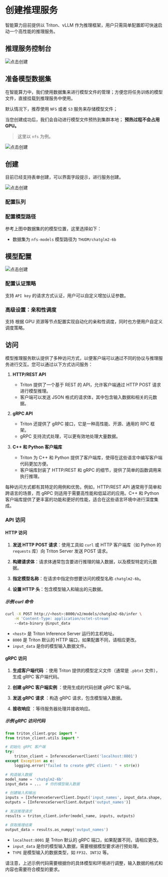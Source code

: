 # 创建推理服务

智能算力目前提供以 Triton、vLLM 作为推理框架，用户只需简单配置即可快速启动一个高性能的推理服务。

## 推理服务控制台

![点击创建](../../images/interface01.png)

## 准备模型数据集

在智能算力中，我们使用数据集来进行模型文件的管理；方便您将任务训练的模型文件，直接挂载到推理服务中使用。

默认情况下，推荐使用 `NFS` 或者 `S3` 服务来存储模型文件；

当您创建成功后，我们会自动进行模型文件预热到集群本地；
**预热过程不会占用 GPU。**

> 这里以 `nfs` 为例。

![点击创建](../../images/interface04.png)

## 创建

目前已经支持表单创建，可以界面字段提示，进行服务创建。

![点击创建](../../images/interface02.png)

### 配置队列

### 配置模型路径

参考上图中数据集的的模型位置，这里选择如下：

- 数据集为 `nfs-models` 模型路径为 `THUDM/chatglm2-6b`

## 模型配置

![点击创建](../../images/interface03.png)

### 配置认证策略

支持 `API key` 的请求方式认证，用户可以自定义增加认证参数。

### 高级设置：亲和性调度

支持 根据 GPU 资源等节点配置实现自动化的亲和性调度，同时也方便用户自定义调度策略。

## 访问

模型推理服务默认提供了多种访问方式，以便客户端可以通过不同的协议与推理服务进行交互。您可以通过以下方式访问服务：

1. **HTTP/REST API**

   - Triton 提供了一个基于 REST 的 API，允许客户端通过 HTTP POST 请求进行模型推理。
   - 客户端可以发送 JSON 格式的请求体，其中包含输入数据和相关的元数据。

2. **gRPC API**

   - Triton 还提供了 gRPC 接口，它是一种高性能、开源、通用的 RPC 框架。
   - gRPC 支持流式处理，可以更有效地处理大量数据。

3. **C++ 和 Python 客户端库**

   - Triton 为 C++ 和 Python 提供了客户端库，使得在这些语言中编写客户端代码更加方便。
   - 客户端库封装了 HTTP/REST 和 gRPC 的细节，提供了简单的函数调用来执行推理。

每种访问方式都有其特定的用例和优势。例如，HTTP/REST API 通常用于简单和跨语言的场景，而 gRPC 则适用于需要高性能和低延迟的应用。C++ 和 Python 客户端库提供了更丰富的功能和更好的性能，适合在这些语言环境中进行深度集成。

### API 访问

#### HTTP 访问

1. **发送 HTTP POST 请求**：使用工具如 `curl` 或 HTTP 客户端库（如 Python 的 `requests` 库）向
   Triton Server 发送 POST 请求。

2. **构建请求体**：请求体通常包含要进行推理的输入数据，以及模型特定的元数据。

3. **指定模型名称**：在请求中指定你想要访问的模型名称 `chatglm2-6b`。

4. **设置 HTTP 头**：包含模型输入和输出的元数据。

##### 示例 curl 命令

```bash
curl -X POST http://<host>:8000/v2/models/chatglm2-6b/infer \
    -H 'Content-Type: application/octet-stream'
    --data-binary @input_data
```

- `<host>` 是 Triton Inference Server 运行的主机地址。
- `8000` 是 Triton 默认的 HTTP 端口，如果配置不同，请相应更改。
- `input_data` 是你的模型输入数据文件。

#### gRPC 访问

1. **生成客户端代码** ：使用 Triton 提供的模型定义文件（通常是 `.pbtxt` 文件），生成 gRPC 客户端代码。

2. **创建 gRPC 客户端实例** ：使用生成的代码创建 gRPC 客户端。

3. **发送 gRPC 请求** ：构造 gRPC 请求，包含模型输入数据。

4. **接收响应** ：等待服务器处理并接收响应。

##### 示例 gRPC 访问代码

```python
from triton_client.grpc import *
from triton_client.utils import *

# 初始化 gRPC 客户端
try:
    triton_client = InferenceServerClient('localhost:8001')
except Exception as e:
    logging.error("failed to create gRPC client: " + str(e))

# 构造输入数据
model_name = 'chatglm2-6b'
input_data = ...  # 你的模型输入数据

# 创建输入和输出
inputs = [InferenceServerClient.Input('input_names', input_data.shape, "TYPE")]
outputs = [InferenceServerClient.Output('output_names')]

# 发送推理请求
results = triton_client.infer(model_name, inputs, outputs)

# 获取推理结果
output_data = results.as_numpy('output_names')
```

- `localhost:8001` 是 Triton 默认的 gRPC 端口，如果配置不同，请相应更改。
- `input_data` 是你的模型输入数据，需要根据模型要求进行预处理。
- `TYPE` 是模型输入的数据类型，如 `FP32`、`INT32` 等。

请注意，上述示例代码需要根据你的具体模型和环境进行调整，输入数据的格式和内容也需要符合模型的要求。

<!-- ### Web UI 访问（敬请期待）

> Web UI 访问正在开发中，敬请期待。-->
